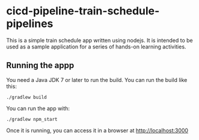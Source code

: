 # cicd-pipeline-train-schedule-pipelines

This is a simple train schedule app written using nodejs. It is intended to be used as a sample application for a series of hands-on learning activities.

## Running the appp

You need a Java JDK 7 or later to run the build. You can run the build like this:

    ./gradlew build
    

You can run the app with:

    ./gradlew npm_start

Once it is running, you can access it in a browser at [http://localhost:3000](http://localhost:3000)
